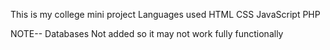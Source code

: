 This is my college mini project 
Languages used
HTML
CSS
JavaScript
PHP

NOTE-- Databases Not added so it may not work fully functionally
